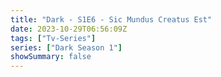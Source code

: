 ```yaml
---
title: "Dark - S1E6 - Sic Mundus Creatus Est"
date: 2023-10-29T06:56:09Z
tags: ["Tv-Series"]
series: ["Dark Season 1"]
showSummary: false
---
```


  <mux-player stream-type="on-demand"
  src="https://kp3d-my.sharepoint.com/personal/ryoo_kp3d_onmicrosoft_com/_layouts/15/download.aspx?share=EYlsGiguk0VFmTR2RIwm7mABMZ4Nonqz_yKzGUQeTusPGQ" prefer-playback="mse" controls>
  </mux-player>
  
  
  <script src="https://cdn.jsdelivr.net/npm/@mux/mux-player"></script>
  
 <script type="application/ld+json">
 {
  "@context": "https://schema.org/",
  "@type": "VideoObject",
  "name": "Dark - S1E6 - Sic Mundus Creatus Est",
  "contentUrl": "https://stream.mux.com/TrfjS00kNAvJgGgdmlhhmRGjFbi00l55kD1J9oSvhx1ho.m3u8",
  "thumbnailUrl": "https://www.themoviedb.org/t/p/original/xWp8VB2Bt6mvVTTSXt0kFRy0A9b.jpg?width=314&fit_mode=preserve&time=25",
  "uploadDate": "2023-10-29T06:56:09Z",
}

</script>
